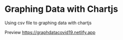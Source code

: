 # Graphing Data with Chartjs

Using csv file to graphing data with chartjs

Preview https://graphdatacovid19.netlify.app
